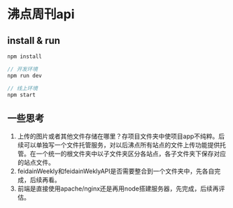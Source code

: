 # 沸点周刊api

## install & run
``` JavaScript
npm install

// 开发环境
npm run dev

// 线上环境
npm start
```

## 一些思考
1. 上传的图片或者其他文件存储在哪里？存项目文件夹中使项目app不纯粹。后续可以单独写一个文件托管服务，对以后沸点所有站点的文件上传功能提供托管。在一个统一的根文件夹中以子文件夹区分各站点，各子文件夹下保存对应的站点文件。
2. feidainWeekly和feidainWeklyAPI是否需要整合到一个文件夹中，先各自完成，后续再看。
3. 前端是直接使用apache/nginx还是再用node搭建服务器，先完成，后续再评估。